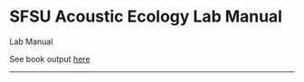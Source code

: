 # SFSU Acoustic Ecology Lab Manual

Lab Manual

See book output [here](https://asimonis.github.io/SFSUAcousticEcology/)

<hr>
